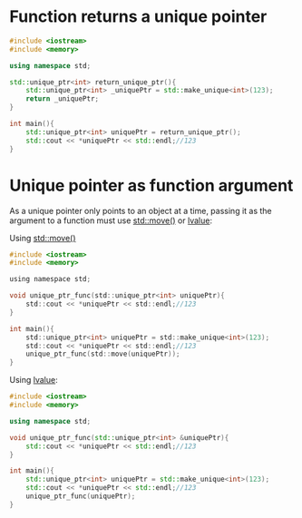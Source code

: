 # Function returns a unique pointer
```cpp
#include <iostream>
#include <memory>

using namespace std;

std::unique_ptr<int> return_unique_ptr(){
	std::unique_ptr<int> _uniquePtr = std::make_unique<int>(123);
	return _uniquePtr;
}

int main(){
	std::unique_ptr<int> uniquePtr = return_unique_ptr();
	std::cout << *uniquePtr << std::endl;//123
}
```
# Unique pointer as function argument

As a unique pointer only points to an object at a time, passing it as the argument to a function must use [std::move()](https://github.com/TranPhucVinh/Cplusplus/blob/master/Physical%20layer/Memory/Smart%20pointer/Unique%20pointer.md#using-stdmove-to-completely-move-value-from-2-unique-pointers) or [lvalue](https://github.com/TranPhucVinh/Cplusplus/blob/master/Physical%20layer/Memory/lvalue.md):

Using [std::move()](https://github.com/TranPhucVinh/Cplusplus/blob/master/Physical%20layer/Memory/Smart%20pointer/Unique%20pointer.md#using-stdmove-to-completely-move-value-from-2-unique-pointers)

```c
#include <iostream>
#include <memory>

using namespace std;

void unique_ptr_func(std::unique_ptr<int> uniquePtr){
    std::cout << *uniquePtr << std::endl;//123
}

int main(){
	std::unique_ptr<int> uniquePtr = std::make_unique<int>(123);
	std::cout << *uniquePtr << std::endl;//123
	unique_ptr_func(std::move(uniquePtr));
}
```
Using [lvalue](https://github.com/TranPhucVinh/Cplusplus/blob/master/Physical%20layer/Memory/lvalue.md):
```cpp
#include <iostream>
#include <memory>

using namespace std;

void unique_ptr_func(std::unique_ptr<int> &uniquePtr){
    std::cout << *uniquePtr << std::endl;//123
}

int main(){
	std::unique_ptr<int> uniquePtr = std::make_unique<int>(123);
	std::cout << *uniquePtr << std::endl;//123
	unique_ptr_func(uniquePtr);
}
```
